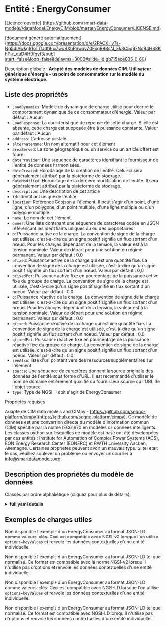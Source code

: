 Entité : EnergyConsumer  
=======================  
[Licence ouverte] (https://github.com/smart-data-models//dataModel.EnergyCIM/blob/master/EnergyConsumer/LICENSE.md)  
[document généré automatiquement] (https://docs.google.com/presentation/d/e/2PACX-1vTs-Ng5dIAwkg91oTTUdt8ua7woBXhPnwavZ0FxgR8BsAI_Ek3C5q97Nd94HS8KhP-r_quD4H0fgyt3/pub?start=false&loop=false&delayms=3000#slide=id.gb715ace035_0_60)  
Description globale : **Adapté des modèles de données CIM. Utilisateur générique d'énergie - un point de consommation sur le modèle du système électrique.**  

## Liste des propriétés  

- `LoadDynamics`: Modèle de dynamique de charge utilisé pour décrire le comportement dynamique de ce consommateur d'énergie. Valeur par défaut : Aucun  - `LoadResponse`: La caractéristique de réponse de cette charge.  Si elle est absente, cette charge est supposée être à puissance constante. Valeur par défaut : Aucun  - `address`: L'adresse postale  - `alternateName`: Un nom alternatif pour cet élément  - `areaServed`: La zone géographique où un service ou un article offert est fourni  - `dataProvider`: Une séquence de caractères identifiant le fournisseur de l'entité de données harmonisées.  - `dateCreated`: Horodatage de la création de l'entité. Celui-ci sera généralement attribué par la plateforme de stockage.  - `dateModified`: Horodatage de la dernière modification de l'entité. Il sera généralement attribué par la plateforme de stockage.  - `description`: Une description de cet article  - `id`: Identifiant unique de l'entité  - `location`: Référence Geojson à l'élément. Il peut s'agir d'un point, d'une ligne, d'un polygone, d'un point multiple, d'une ligne multiple ou d'un polygone multiple.  - `name`: Le nom de cet élément.  - `owner`: Une liste contenant une séquence de caractères codée en JSON référençant les identifiants uniques du ou des propriétaires.  - `p`: Puissance active de la charge. La convention de signe de la charge est utilisée, c'est-à-dire qu'un signe positif signifie un flux sortant d'un nœud. Pour les charges dépendant de la tension, la valeur est à la tension nominale. Valeur de départ pour une solution en régime permanent. Valeur par défaut : 0.0  - `pfixed`: Puissance active de la charge qui est une quantité fixe. La convention de signe de la charge est utilisée, c'est-à-dire qu'un signe positif signifie un flux sortant d'un nœud. Valeur par défaut : 0,0  - `pfixedPct`: Puissance active fixe en pourcentage de la puissance active fixe du groupe de charge. La convention de signe de la charge est utilisée, c'est-à-dire qu'un signe positif signifie un flux sortant d'un noeud. Valeur par défaut : 0.0  - `q`: Puissance réactive de la charge. La convention de signe de la charge est utilisée, c'est-à-dire qu'un signe positif signifie un flux sortant d'un nœud. Pour les charges dépendant de la tension, la valeur est à la tension nominale. Valeur de départ pour une solution en régime permanent. Valeur par défaut : 0.0  - `qfixed`: Puissance réactive de la charge qui est une quantité fixe. La convention de signe de la charge est utilisée, c'est-à-dire qu'un signe positif signifie un flux sortant d'un noeud. Valeur par défaut : 0.0  - `qfixedPct`: Puissance réactive fixe en pourcentage de la puissance réactive fixe du groupe de charge. La convention de signe de la charge est utilisée, c'est-à-dire qu'un signe positif signifie un flux sortant d'un noeud. Valeur par défaut : 0.0  - `seeAlso`: liste d'uri pointant vers des ressources supplémentaires sur l'élément  - `source`: Une séquence de caractères donnant la source originale des données de l'entité sous forme d'URL. Il est recommandé d'utiliser le nom de domaine entièrement qualifié du fournisseur source ou l'URL de l'objet source.  - `type`: Type de NGSI. Il doit s'agir de EnergyConsumer    
Propriétés requises  
Adapté de CIM data models and CIMpy - [https://github.com/sogno-platform/cimpy](https://github.com/sogno-platform/cimpy). Ce modèle de données est une conversion directe du modèle d'information commun (CIM) spécifié par la norme IEC61970 en modèles de données intelligents. Les classes python sur lesquelles ce modèle est basé ont été développées par ces entités : Institute for Automation of Complex Power Systems (ACS), EON Energy Research Center (EONERC) et RWTH University Aachen, Allemagne. Certaines propriétés peuvent avoir un mauvais type. Si tel était le cas, veuillez soulever un problème ou envoyer un courrier à info@smartdatamodels.org.  
## Description des propriétés du modèle de données  
Classés par ordre alphabétique (cliquez pour plus de détails)  
<details><summary><strong>full yaml details</strong></summary>    
```yaml  
EnergyConsumer:    
  description: 'Adapted from CIM data models. Generic user of energy - a  point of consumption on the power system model.'    
  properties:    
    LoadDynamics:    
      description: 'Load dynamics model used to describe dynamic behavior of this energy consumer. Default: None'    
      type: number    
      x-ngsi:    
        model: https://schema.org/Number    
    LoadResponse:    
      description: 'The load response characteristic of this load.  If missing, this load is assumed to be constant power. Default: None'    
      type: number    
      x-ngsi:    
        model: https://schema.org/Number    
    address:    
      description: 'The mailing address'    
      properties:    
        addressCountry:    
          description: 'Property. The country. For example, Spain. Model:''https://schema.org/addressCountry'''    
          type: string    
        addressLocality:    
          description: 'Property. The locality in which the street address is, and which is in the region. Model:''https://schema.org/addressLocality'''    
          type: string    
        addressRegion:    
          description: 'Property. The region in which the locality is, and which is in the country. Model:''https://schema.org/addressRegion'''    
          type: string    
        postOfficeBoxNumber:    
          description: 'Property. The post office box number for PO box addresses. For example, 03578. Model:''https://schema.org/postOfficeBoxNumber'''    
          type: string    
        postalCode:    
          description: 'Property. The postal code. For example, 24004. Model:''https://schema.org/https://schema.org/postalCode'''    
          type: string    
        streetAddress:    
          description: 'Property. The street address. Model:''https://schema.org/streetAddress'''    
          type: string    
      type: Property    
      x-ngsi:    
        model: https://schema.org/address    
    alternateName:    
      description: 'An alternative name for this item'    
      type: Property    
    areaServed:    
      description: 'The geographic area where a service or offered item is provided'    
      type: Property    
      x-ngsi:    
        model: https://schema.org/Text    
    dataProvider:    
      description: 'A sequence of characters identifying the provider of the harmonised data entity.'    
      type: Property    
    dateCreated:    
      description: 'Entity creation timestamp. This will usually be allocated by the storage platform.'    
      format: date-time    
      type: Property    
    dateModified:    
      description: 'Timestamp of the last modification of the entity. This will usually be allocated by the storage platform.'    
      format: date-time    
      type: Property    
    description:    
      description: 'A description of this item'    
      type: Property    
    id:    
      anyOf: &energyconsumer_-_properties_-_owner_-_items_-_anyof    
        - description: 'Property. Identifier format of any NGSI entity'    
          maxLength: 256    
          minLength: 1    
          pattern: ^[\w\-\.\{\}\$\+\*\[\]`|~^@!,:\\]+$    
          type: string    
        - description: 'Property. Identifier format of any NGSI entity'    
          format: uri    
          type: string    
      description: 'Unique identifier of the entity'    
      type: Property    
    location:    
      description: 'Geojson reference to the item. It can be Point, LineString, Polygon, MultiPoint, MultiLineString or MultiPolygon'    
      oneOf:    
        - description: 'Geoproperty. Geojson reference to the item. Point'    
          properties:    
            bbox:    
              items:    
                type: number    
              minItems: 4    
              type: array    
            coordinates:    
              items:    
                type: number    
              minItems: 2    
              type: array    
            type:    
              enum:    
                - Point    
              type: string    
          required:    
            - type    
            - coordinates    
          title: 'GeoJSON Point'    
          type: object    
        - description: 'Geoproperty. Geojson reference to the item. LineString'    
          properties:    
            bbox:    
              items:    
                type: number    
              minItems: 4    
              type: array    
            coordinates:    
              items:    
                items:    
                  type: number    
                minItems: 2    
                type: array    
              minItems: 2    
              type: array    
            type:    
              enum:    
                - LineString    
              type: string    
          required:    
            - type    
            - coordinates    
          title: 'GeoJSON LineString'    
          type: object    
        - description: 'Geoproperty. Geojson reference to the item. Polygon'    
          properties:    
            bbox:    
              items:    
                type: number    
              minItems: 4    
              type: array    
            coordinates:    
              items:    
                items:    
                  items:    
                    type: number    
                  minItems: 2    
                  type: array    
                minItems: 4    
                type: array    
              type: array    
            type:    
              enum:    
                - Polygon    
              type: string    
          required:    
            - type    
            - coordinates    
          title: 'GeoJSON Polygon'    
          type: object    
        - description: 'Geoproperty. Geojson reference to the item. MultiPoint'    
          properties:    
            bbox:    
              items:    
                type: number    
              minItems: 4    
              type: array    
            coordinates:    
              items:    
                items:    
                  type: number    
                minItems: 2    
                type: array    
              type: array    
            type:    
              enum:    
                - MultiPoint    
              type: string    
          required:    
            - type    
            - coordinates    
          title: 'GeoJSON MultiPoint'    
          type: object    
        - description: 'Geoproperty. Geojson reference to the item. MultiLineString'    
          properties:    
            bbox:    
              items:    
                type: number    
              minItems: 4    
              type: array    
            coordinates:    
              items:    
                items:    
                  items:    
                    type: number    
                  minItems: 2    
                  type: array    
                minItems: 2    
                type: array    
              type: array    
            type:    
              enum:    
                - MultiLineString    
              type: string    
          required:    
            - type    
            - coordinates    
          title: 'GeoJSON MultiLineString'    
          type: object    
        - description: 'Geoproperty. Geojson reference to the item. MultiLineString'    
          properties:    
            bbox:    
              items:    
                type: number    
              minItems: 4    
              type: array    
            coordinates:    
              items:    
                items:    
                  items:    
                    items:    
                      type: number    
                    minItems: 2    
                    type: array    
                  minItems: 4    
                  type: array    
                type: array    
              type: array    
            type:    
              enum:    
                - MultiPolygon    
              type: string    
          required:    
            - type    
            - coordinates    
          title: 'GeoJSON MultiPolygon'    
          type: object    
      type: Geoproperty    
    name:    
      description: 'The name of this item.'    
      type: Property    
    owner:    
      description: 'A List containing a JSON encoded sequence of characters referencing the unique Ids of the owner(s)'    
      items:    
        anyOf: *energyconsumer_-_properties_-_owner_-_items_-_anyof    
        description: 'Property. Unique identifier of the entity'    
      type: Property    
    p:    
      description: 'Active power of the load. Load sign convention is used, i.e. positive sign means flow out from a node. For voltage dependent loads the value is at rated voltage. Starting value for a steady state solution. Default: 0.0'    
      type: number    
      x-ngsi:    
        model: https://schema.org/Number    
    pfixed:    
      description: 'Active power of the load that is a fixed quantity. Load sign convention is used, i.e. positive sign means flow out from a node. Default: 0.0'    
      type: number    
      x-ngsi:    
        model: https://schema.org/Number    
    pfixedPct:    
      description: 'Fixed active power as per cent of load group fixed active power. Load sign convention is used, i.e. positive sign means flow out from a node. Default: 0.0'    
      type: number    
      x-ngsi:    
        model: https://schema.org/Number    
    q:    
      description: 'Reactive power of the load. Load sign convention is used, i.e. positive sign means flow out from a node. For voltage dependent loads the value is at rated voltage. Starting value for a steady state solution. Default: 0.0'    
      type: number    
      x-ngsi:    
        model: https://schema.org/Number    
    qfixed:    
      description: 'Reactive power of the load that is a fixed quantity. Load sign convention is used, i.e. positive sign means flow out from a node. Default: 0.0'    
      type: number    
      x-ngsi:    
        model: https://schema.org/Number    
    qfixedPct:    
      description: 'Fixed reactive power as per cent of load group fixed reactive power. Load sign convention is used, i.e. positive sign means flow out from a node. Default: 0.0'    
      type: number    
      x-ngsi:    
        model: https://schema.org/Number    
    seeAlso:    
      description: 'list of uri pointing to additional resources about the item'    
      oneOf:    
        - items:    
            format: uri    
            type: string    
          minItems: 1    
          type: array    
        - format: uri    
          type: string    
      type: Property    
    source:    
      description: 'A sequence of characters giving the original source of the entity data as a URL. Recommended to be the fully qualified domain name of the source provider, or the URL to the source object.'    
      type: Property    
    type:    
      description: 'NGSI type. It has to be EnergyConsumer'    
      enum:    
        - EnergyConsumer    
      type: Property    
  required: []    
  type: object    
```  
</details>    
## Exemples de charges utiles  
Non disponible l'exemple d'un EnergyConsumer au format JSON-LD comme valeurs-clés. Ceci est compatible avec NGSI-v2 lorsque l'on utilise `options=keyValues` et renvoie les données contextuelles d'une entité individuelle.  
Non disponible l'exemple d'un EnergyConsumer au format JSON-LD tel que normalisé. Ce format est compatible avec la norme NGSI-v2 lorsqu'il n'utilise pas d'options et renvoie les données contextuelles d'une entité individuelle.  
Non disponible l'exemple d'un EnergyConsumer au format JSON-LD comme valeurs-clés. Ceci est compatible avec NGSI-LD lorsque l'on utilise `options=keyValues` et renvoie les données contextuelles d'une entité individuelle.  
Non disponible l'exemple d'un EnergyConsumer au format JSON-LD tel que normalisé. Ce format est compatible avec NGSI-LD lorsqu'il n'utilise pas d'options et renvoie les données contextuelles d'une entité individuelle.  

